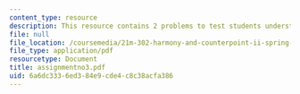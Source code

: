 ```yaml
---
content_type: resource
description: This resource contains 2 problems to test students understanding.
file: null
file_location: /coursemedia/21m-302-harmony-and-counterpoint-ii-spring-2005/6a6dc3336ed384e9cde4c8c38acfa386_assignmentno3.pdf
file_type: application/pdf
resourcetype: Document
title: assignmentno3.pdf
uid: 6a6dc333-6ed3-84e9-cde4-c8c38acfa386
---
```


